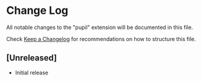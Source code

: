 # Change Log

All notable changes to the "pupil" extension will be documented in this file.

Check [Keep a Changelog](http://keepachangelog.com/) for recommendations on how to structure this file.

## [Unreleased]

- Initial release